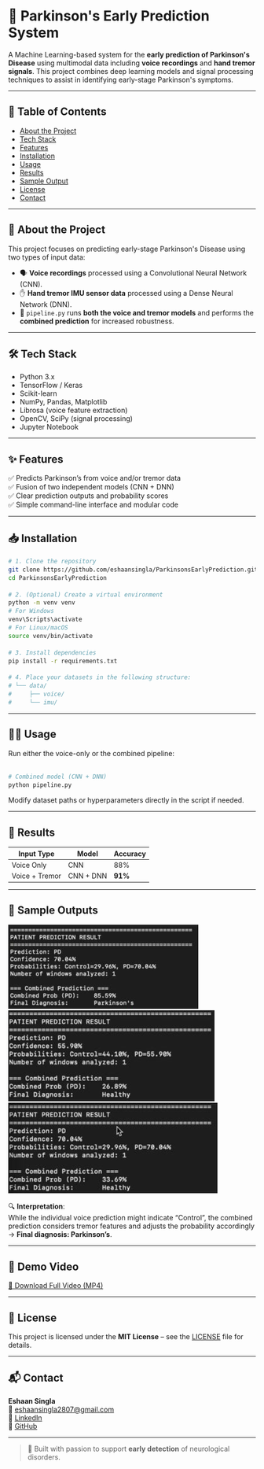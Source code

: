 # 🧠 Parkinson's Early Prediction System

A Machine Learning-based system for the **early prediction of Parkinson's Disease** using multimodal data including **voice recordings** and **hand tremor signals**. This project combines deep learning models and signal processing techniques to assist in identifying early-stage Parkinson's symptoms.

---

## 📂 Table of Contents
- [About the Project](#about-the-project)
- [Tech Stack](#tech-stack)
- [Features](#features)
- [Installation](#installation)
- [Usage](#usage)
- [Results](#results)
- [Sample Output](#sample-output)
- [License](#license)
- [Contact](#contact)

---

## 📖 About the Project

This project focuses on predicting early-stage Parkinson's Disease using two types of input data:

- 🗣️ **Voice recordings** processed using a Convolutional Neural Network (CNN).  
- ✋ **Hand tremor IMU sensor data** processed using a Dense Neural Network (DNN).  
- 🔗 `pipeline.py` runs **both the voice and tremor models** and performs the **combined prediction** for increased robustness.

---

## 🛠 Tech Stack

- Python 3.x  
- TensorFlow / Keras  
- Scikit-learn  
- NumPy, Pandas, Matplotlib  
- Librosa (voice feature extraction)  
- OpenCV, SciPy (signal processing)  
- Jupyter Notebook  

---

## ✨ Features

✅ Predicts Parkinson’s from voice and/or tremor data  
✅ Fusion of two independent models (CNN + DNN)  
✅ Clear prediction outputs and probability scores  
✅ Simple command-line interface and modular code  

---

## 📥 Installation

```bash
# 1. Clone the repository
git clone https://github.com/eshaansingla/ParkinsonsEarlyPrediction.git
cd ParkinsonsEarlyPrediction

# 2. (Optional) Create a virtual environment
python -m venv venv
# For Windows
venv\Scripts\activate
# For Linux/macOS
source venv/bin/activate

# 3. Install dependencies
pip install -r requirements.txt

# 4. Place your datasets in the following structure:
# └── data/
#     ├── voice/
#     └── imu/
```

---

## 🧑‍💻 Usage

Run either the voice-only or the combined pipeline:

```bash

# Combined model (CNN + DNN)
python pipeline.py
```

Modify dataset paths or hyperparameters directly in the script if needed.

---

## 📸 Results

| Input Type     | Model     | Accuracy |
|----------------|-----------|----------|
| Voice Only     | CNN       | 88%      |
| Voice + Tremor | CNN + DNN | **91%**  |

---

## 🧾 Sample Outputs

![Prediction Output](media/demo1.png)
![Prediction Output](media/demo2.png)
![Prediction Output](media/demo3.png)

🔍 **Interpretation**:  
While the individual voice prediction might indicate “Control”, the combined prediction considers tremor features and adjusts the probability accordingly → **Final diagnosis: Parkinson’s**.

---

## 🎥 Demo Video


[📂 Download Full Video (MP4)](media/demo.mp4)

---

## 📄 License

This project is licensed under the **MIT License** – see the [LICENSE](LICENSE) file for details.

---

## 📬 Contact

**Eshaan Singla**  
📧 eshaansingla2807@gmail.com  
🔗 [LinkedIn](https://www.linkedin.com/in/eshaansingla)  
🔗 [GitHub](https://github.com/eshaansingla)

---

> 🧠 Built with passion to support **early detection** of neurological disorders.
